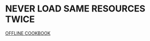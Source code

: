 # NEVER LOAD SAME RESOURCES TWICE

[OFFLINE COOKBOOK](https://developers.google.com/web/fundamentals/instant-and-offline/offline-cookbook/)
